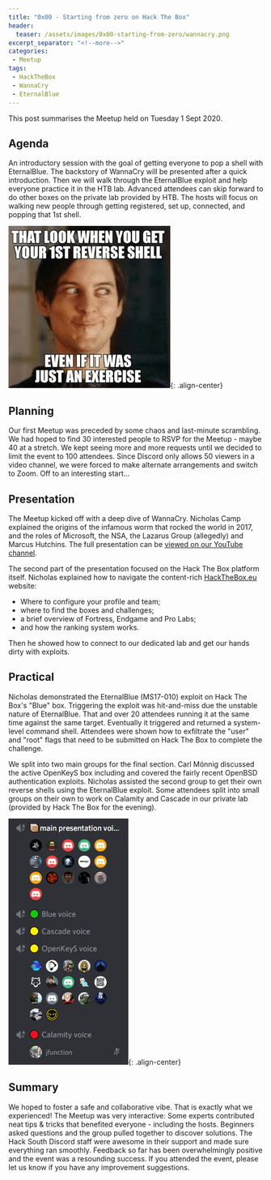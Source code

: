 ```yaml
---
title: "0x00 - Starting from zero on Hack The Box"
header:
  teaser: /assets/images/0x00-starting-from-zero/wannacry.png
excerpt_separator: "<!--more-->"
categories:
 - Meetup
tags:
 - HackTheBox
 - WannaCry
 - EternalBlue
---
```

This post summarises the Meetup held on Tuesday 1 Sept 2020.

## Agenda
An introductory session with the goal of getting everyone to pop a shell with EternalBlue. The backstory of WannaCry will be presented after a quick introduction. Then we will walk through the EternalBlue exploit and help everyone practice it in the HTB lab. Advanced attendees can skip forward to do other boxes on the private lab provided by HTB. The hosts will focus on walking new people through getting registered, set up, connected, and popping that 1st shell.<!--more-->

![that 1st shell](/assets/images/0x00-starting-from-zero/shell-meme.png){: .align-center}

## Planning
Our first Meetup was preceded by some chaos and last-minute scrambling. We had hoped to find 30 interested people to RSVP for the Meetup - maybe 40 at a stretch. We kept seeing more and more requests until we decided to limit the event to 100 attendees. Since Discord only allows 50 viewers in a video channel, we were forced to make alternate arrangements and switch to Zoom. Off to an interesting start...

## Presentation
The Meetup kicked off with a deep dive of WannaCry. Nicholas Camp explained the origins of the infamous worm that rocked the world in 2017, and the roles of Microsoft, the NSA, the Lazarus Group (allegedly) and  Marcus Hutchins. The full presentation can be [viewed on our YouTube channel](https://www.youtube.com/watch?v=vyt6veBO1LY).

The second part of the presentation focused on the Hack The Box platform itself. Nicholas explained how to navigate the content-rich [HackTheBox.eu](https://hackthebox.eu/) website:
* Where to configure your profile and team;
* where to find the boxes and challenges;
* a brief overview of Fortress, Endgame and Pro Labs;
* and how the ranking system works.

Then he showed how to connect to our dedicated lab and get our hands dirty with exploits.

## Practical
Nicholas demonstrated the EternalBlue (MS17-010) exploit on Hack The Box's "Blue" box. Triggering the exploit was hit-and-miss due the unstable nature of EternalBlue. That and over 20 attendees running it at the same time against the same target. Eventually it triggered and returned a system-level command shell. Attendees were shown how to exfiltrate the "user" and "root" flags that need to be submitted on Hack The Box to complete the challenge.

We split into two main groups for the final section. Carl Mönnig discussed the active OpenKeyS box including and covered the fairly recent OpenBSD authentication exploits. Nicholas assisted the second group to get their own reverse shells using the EternalBlue exploit. Some attendees split into small groups on their own to work on Calamity and Cascade in our private lab (provided by Hack The Box for the evening).

![Discord channels](/assets/images/0x00-starting-from-zero/discord.png){: .align-center}

## Summary
We hoped to foster a safe and collaborative vibe. That is exactly what we experienced! The Meetup was very interactive: Some experts contributed neat tips & tricks that benefited everyone - including the hosts. Beginners asked questions and the group pulled together to discover solutions. The Hack South Discord staff were awesome in their support and made sure everything ran smoothly. Feedback so far has been overwhelmingly positive and the event was a resounding success. If you attended the event, please let us know if you have any improvement suggestions.